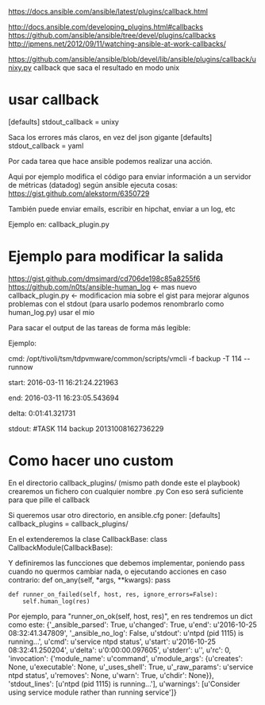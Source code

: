 https://docs.ansible.com/ansible/latest/plugins/callback.html

http://docs.ansible.com/developing_plugins.html#callbacks
https://github.com/ansible/ansible/tree/devel/plugins/callbacks
http://jpmens.net/2012/09/11/watching-ansible-at-work-callbacks/

https://github.com/ansible/ansible/blob/devel/lib/ansible/plugins/callback/unixy.py
callback que saca el resultado en modo unix


# usar callback
[defaults]
stdout_callback = unixy


Saca los errores más claros, en vez del json gigante
[defaults]
stdout_callback = yaml



Por cada tarea que hace ansible podemos realizar una acción.

Aqui por ejemplo modifica el código para enviar información a un servidor de métricas (datadog) según ansible ejecuta cosas:
https://gist.github.com/alekstorm/6350729

También puede enviar emails, escribir en hipchat, enviar a un log, etc



Ejemplo en: callback_plugin.py

# Ejemplo para modificar la salida
https://gist.github.com/dmsimard/cd706de198c85a8255f6
https://github.com/n0ts/ansible-human_log <- mas nuevo
callback_plugin.py <- modificacion mia sobre el gist para mejorar algunos problemas con el stdout (para usarlo podemos renombrarlo como human_log.py)
  usar el mio


Para sacar el output de las tareas de forma más legible:


Ejemplo:

cmd: /opt/tivoli/tsm/tdpvmware/common/scripts/vmcli -f backup -T 114 --runnow

start: 2016-03-11 16:21:24.221963

end: 2016-03-11 16:23:05.543694

delta: 0:01:41.321731

stdout: #TASK 114 backup 20131008162736229



# Como hacer uno custom
En el directorio callback_plugins/ (mismo path donde este el playbook) crearemos un fichero con cualquier nombre .py
Con eso será suficiente para que pille el callback

Si queremos usar otro directorio, en ansible.cfg poner:
[defaults]
callback_plugins = callback_plugins/




En el extenderemos la clase CallbackBase:
class CallbackModule(CallbackBase):

Y definiremos las funcciones que debemos implementar, poniendo pass cuando no quermos cambiar nada, o ejecutando acciones en caso contrario:
    def on_any(self, *args, **kwargs):
        pass

    def runner_on_failed(self, host, res, ignore_errors=False):
        self.human_log(res)


Por ejemplo, para "runner_on_ok(self, host, res)", en res tendremos un dict como este:
{'_ansible_parsed': True, u'changed': True, u'end': u'2016-10-25 08:32:41.347809', '_ansible_no_log': False, u'stdout': u'ntpd (pid  1115) is running...', u'cmd': u'service ntpd status', u'start': u'2016-10-25 08:32:41.250204', u'delta': u'0:00:00.097605', u'stderr': u'', u'rc': 0, 'invocation': {'module_name': u'command', u'module_args': {u'creates': None, u'executable': None, u'_uses_shell': True, u'_raw_params': u'service ntpd status', u'removes': None, u'warn': True, u'chdir': None}}, 'stdout_lines': [u'ntpd (pid  1115) is running...'], u'warnings': [u'Consider using service module rather than running service']}

